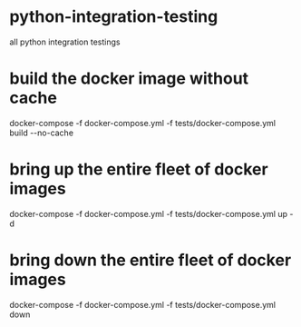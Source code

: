 # python-integration-testing
all python integration testings


# build the docker image without cache
docker-compose -f docker-compose.yml -f tests/docker-compose.yml build --no-cache 

# bring up the entire fleet of docker images
docker-compose -f docker-compose.yml -f tests/docker-compose.yml  up -d

# bring down the entire fleet of docker images
docker-compose -f docker-compose.yml -f tests/docker-compose.yml  down

